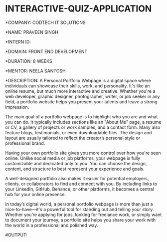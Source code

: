 # INTERACTIVE-QUIZ-APPLICATION

*COMPANY: CODTECH IT SOLUTIONS

*NAME: PRAVEEN SINGH

*INTERN ID: 

*DOMAIN: FRONT END DEVELOPMENT

*DURATION: 8 WEEKS

*MENTOR: NEELA SANTOSH

*DESCRIPTION: A Personal Portfolio Webpage is a digital space where individuals can showcase their skills, work, and personality. It's like an online resume, but much more interactive and creative. Whether you're a web developer, graphic designer, photographer, writer, or job seeker in any field, a portfolio website helps you present your talents and leave a strong impression.

The main goal of a portfolio webpage is to highlight who you are and what you can do. It typically includes sections like an "About Me" page, a resume or CV, a gallery of projects or work samples, and a contact form. Many also feature blogs, testimonials, or even downloadable files. The design and layout are usually tailored to reflect the creator’s personal style or professional brand.

Having your own portfolio site gives you more control over how you're seen online. Unlike social media or job platforms, your webpage is fully customizable and dedicated only to you. You can choose the design, content, and structure to best represent your experience and goals.

A well-designed portfolio also makes it easier for potential employers, clients, or collaborators to find and connect with you. By including links to your LinkedIn, GitHub, Behance, or other platforms, it becomes a central hub for your online presence.

In today’s digital world, a personal portfolio webpage is more than just a nice-to-have—it's a powerful tool for standing out and telling your story. Whether you’re applying for jobs, looking for freelance work, or simply want to document your journey, a portfolio site helps you share your work with the world in a professional and polished way.

#OUTPUT:
